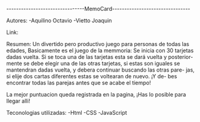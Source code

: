 --------------------------------MemoCard--------------------------------

Autores:
	-Aquilino Octavio
	-Vietto Joaquin 

Link:

Resumen:
Un divertido pero productivo juego para personas de todas las edades, 
Basicamente es el juego de la memmoria: Se inicia con 30 tarjetas dadas
vuelta. Si se toca una de las tarjetas esta se dará vuelta y posterior-
mente se debe elegir una de las otras tarjetas, si estas son iguales
se mantendran dadas vuelta, y debera continuar buscando las otras pare-
jas, si elije dos cartas diferentes estas se voltearan de nuevo. ¡Y de-
bes encontrar todas las parejas antes que se acabe el tiempo!

La mejor puntuacion queda registrada en la pagina, ¡Has
lo posible para llegar alli!

Teconologias utilizadas: 
-Html
-CSS
-JavaScript

 